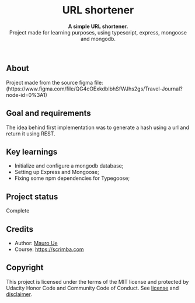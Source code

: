 <h1 align="center">URL shortener</h1>
<p align="center"><strong>A simple URL shortener.</strong>
<br>Project made for learning purposes, using typescript, express, mongoose and mongodb.</p>
<br/>

<h2>About</h2>
Project made from the source figma file: (https://www.figma.com/file/QG4cOExkdbIbhSfWJhs2gs/Travel-Journal?node-id=0%3A1)

<h2>Goal and requirements</h2>

The idea behind first implementation was to generate a hash using a url and return it using REST.

<h2>Key learnings</h2>

- Initialize and configure a mongodb database;
- Setting up Express and Mongoose;
- Fixing some npm dependencies for Typegoose;

[//]: # ( If project has been improved after submission, here is a good place to specify it.)

<h2>Project status</h2>

Complete

<h2>Credits</h2>

- Author: <a href="https://twitter.com/mauroue" target="_blank">Mauro Ue</a>
- Course: https://scrimba.com

<h2>Copyright</h2>
This project is licensed under the terms of the MIT license and protected by Udacity Honor Code and Community Code of Conduct. See <a href="LICENSE.md">license</a> and <a href="LICENSE.DISCLAIMER.md">disclaimer</a>.
